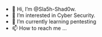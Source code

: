 - 👋 Hi, I’m @Sla5h-Shad0w.
- 👀 I’m interested in Cyber Security.
- 🌱 I’m currently learning pentesting
- 📫 How to reach me ...

<!---
Sla5h-Shad0w/Sla5h-Shad0w is a ✨ special ✨ repository because its `README.md` (this file) appears on your GitHub profile.
You can click the Preview link to take a look at your changes.
--->
